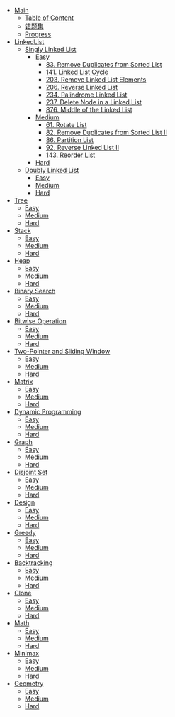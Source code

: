 <!-- docs/_sidebar.md -->

* [Main](/)
  * [Table of Content](/TableOfContent.md)
  * [错题集](/review.md)
  * [Progress](/progress.md)
* [LinkedList]()
  * [Singly Linked List]()
    * [Easy]()
      * [83. Remove Duplicates from Sorted List](LinkedList/Singly%20Linked%20List/Easy/83.%20Remove%20Duplicates%20from%20Sorted%20List.md)
      * [141. Linked List Cycle](LinkedList/Singly%20Linked%20List/Easy/141.%20Linked%20List%20Cycle.md)
      * [203. Remove Linked List Elements](LinkedList/Singly%20Linked%20List/Easy/203.%20Remove%20Linked%20List%20Elements.md)
      * [206. Reverse Linked List](LinkedList/Singly%20Linked%20List/Easy/206.%20Reverse%20Linked%20List.md)
      * [234. Palindrome Linked List](LinkedList/Singly%20Linked%20List/Easy/234.%20Palindrome%20Linked%20List.md)
      * [237. Delete Node in a Linked List](LinkedList/Singly%20Linked%20List/Easy/237.%20Delete%20Node%20in%20a%20Linked%20List.md)
      * [876. Middle of the Linked List](LinkedList/Singly%20Linked%20List/Easy/876.%20Middle%20of%20the%20Linked%20List.md)
    * [Medium]()
      * [61. Rotate List](LinkedList/Singly%20Linked%20List/Medium/61.%20Rotate%20List.md)
      * [82. Remove Duplicates from Sorted List II](LinkedList/Singly%20Linked%20List/Medium/82.%20Remove%20Duplicates%20from%20Sorted%20List%20II.md)
      * [86. Partition List](LinkedList/Singly%20Linked%20List/Medium/86.%20Partition%20List.md)
      * [92. Reverse Linked List II](LinkedList/Singly%20Linked%20List/Medium/92.%20Reverse%20Linked%20List%20II.md)
      * [143. Reorder List](LinkedList/Singly%20Linked%20List/Medium/143.%20Reorder%20List.md)
    * [Hard]()
  * [Doubly Linked List]()
    * [Easy]()
    * [Medium]()
    * [Hard]()
* [Tree]()
  * [Easy]()
  * [Medium]()
  * [Hard]()
* [Stack]()
  * [Easy]()
  * [Medium]()
  * [Hard]()
* [Heap]()
  * [Easy]()
  * [Medium]()
  * [Hard]()
* [Binary Search]()
  * [Easy]()
  * [Medium]()
  * [Hard]()
* [Bitwise Operation]()
  * [Easy]()
  * [Medium]()
  * [Hard]()
* [Two-Pointer and Sliding Window]()
  * [Easy]()
  * [Medium]()
  * [Hard]()
* [Matrix]()
  * [Easy]()
  * [Medium]()
  * [Hard]()
* [Dynamic Programming]()
  * [Easy]()
  * [Medium]()
  * [Hard]()
* [Graph]()
  * [Easy]()
  * [Medium]()
  * [Hard]()
* [Disjoint Set]()
  * [Easy]()
  * [Medium]()
  * [Hard]()
* [Design]()
  * [Easy]()
  * [Medium]()
  * [Hard]()
* [Greedy]()
  * [Easy]()
  * [Medium]()
  * [Hard]()
* [Backtracking]()
  * [Easy]()
  * [Medium]()
  * [Hard]()
* [Clone]()
  * [Easy]()
  * [Medium]()
  * [Hard]()
* [Math]()
  * [Easy]()
  * [Medium]()
  * [Hard]()
* [Minimax]()
  * [Easy]()
  * [Medium]()
  * [Hard]()
* [Geometry]()
  * [Easy]()
  * [Medium]()
  * [Hard]()